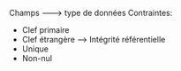 Champs ---> type de données
Contraintes:
- Clef primaire
- Clef étrangère --> Intégrité référentielle
- Unique
- Non-nul
